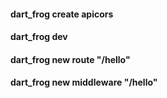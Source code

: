 #### dart_frog create apicors
#### dart_frog dev
#### dart_frog new route "/hello"
#### dart_frog new middleware "/hello"

